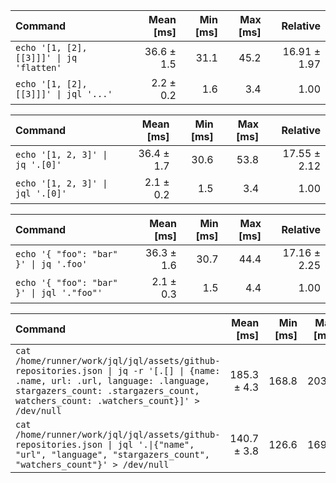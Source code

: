 | Command | Mean [ms] | Min [ms] | Max [ms] | Relative |
|:---|---:|---:|---:|---:|
| `echo '[1, [2], [[3]]]' \| jq 'flatten'` | 36.6 ± 1.5 | 31.1 | 45.2 | 16.91 ± 1.97 |
| `echo '[1, [2], [[3]]]' \| jql '...'` | 2.2 ± 0.2 | 1.6 | 3.4 | 1.00 |

| Command | Mean [ms] | Min [ms] | Max [ms] | Relative |
|:---|---:|---:|---:|---:|
| `echo '[1, 2, 3]' \| jq '.[0]'` | 36.4 ± 1.7 | 30.6 | 53.8 | 17.55 ± 2.12 |
| `echo '[1, 2, 3]' \| jql '.[0]'` | 2.1 ± 0.2 | 1.5 | 3.4 | 1.00 |

| Command | Mean [ms] | Min [ms] | Max [ms] | Relative |
|:---|---:|---:|---:|---:|
| `echo '{ "foo": "bar" }' \| jq '.foo'` | 36.3 ± 1.6 | 30.7 | 44.4 | 17.16 ± 2.25 |
| `echo '{ "foo": "bar" }' \| jql '."foo"'` | 2.1 ± 0.3 | 1.5 | 4.4 | 1.00 |

| Command | Mean [ms] | Min [ms] | Max [ms] | Relative |
|:---|---:|---:|---:|---:|
| `cat /home/runner/work/jql/jql/assets/github-repositories.json \| jq -r '[.[] \| {name: .name, url: .url, language: .language, stargazers_count: .stargazers_count, watchers_count: .watchers_count}]' > /dev/null` | 185.3 ± 4.3 | 168.8 | 203.8 | 1.32 ± 0.05 |
| `cat /home/runner/work/jql/jql/assets/github-repositories.json \| jql '.\|{"name", "url", "language", "stargazers_count", "watchers_count"}' > /dev/null` | 140.7 ± 3.8 | 126.6 | 169.3 | 1.00 |

